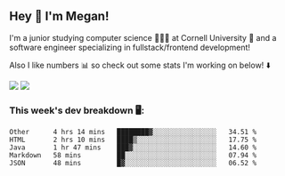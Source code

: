 ## Hey 👋 I'm Megan! 
I'm a junior studying computer science 👩🏻‍💻 at Cornell University 🐻 and a software engineer specializing in fullstack/frontend development!

Also I like numbers 📊 so check out some stats I'm working on below! ⬇️

<img src="https://github-readme-stats.meganyin13.vercel.app/api?username=meganyin13&show_icons=true&hide=stars&count_private=true" />

<img src="https://github-readme-stats.meganyin13.vercel.app/api/top-langs/?username=meganyin13&layout=compact&hide=Jupyter%20Notebook" />

### This week's dev breakdown 🖥:
<!--START_SECTION:waka-->
```text
Other      4 hrs 14 mins   ████████▓░░░░░░░░░░░░░░░░   34.51 % 
HTML       2 hrs 10 mins   ████▒░░░░░░░░░░░░░░░░░░░░   17.75 % 
Java       1 hr 47 mins    ███▓░░░░░░░░░░░░░░░░░░░░░   14.60 % 
Markdown   58 mins         ██░░░░░░░░░░░░░░░░░░░░░░░   07.94 % 
JSON       48 mins         █▓░░░░░░░░░░░░░░░░░░░░░░░   06.52 % 
```
<!--END_SECTION:waka-->
